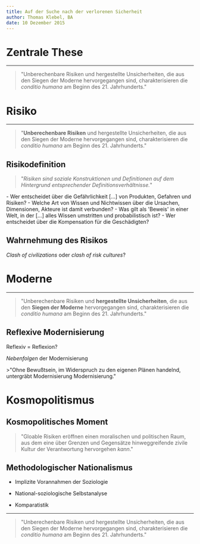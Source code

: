 ```yaml
---
title: Auf der Suche nach der verlorenen Sicherheit
author: Thomas Klebel, BA
date: 10 Dezember 2015
---
```


# Zentrale These

--- 


> "Unberechenbare Risiken und hergestellte Unsicherheiten, die aus den Siegen der Moderne hervorgegangen sind, charakterisieren die *conditio humana* am Beginn des 21. Jahrhunderts."


# Risiko

---


> "**Unberechenbare Risiken** und hergestellte Unsicherheiten, die aus den Siegen der Moderne hervorgegangen sind, charakterisieren die *conditio humana* am Beginn des 21. Jahrhunderts."

## Risikodefinition

> "*Risiken sind soziale Konstruktionen und Definitionen auf dem Hintergrund entsprechender Definitionsverhältnisse.*"

<div class="fragment current-visible">
- Wer entscheidet über die Gefährlichkeit [...] von Produkten, Gefahren und Risiken?
- Welche Art von Wissen und Nichtwissen über die Ursachen, Dimensionen, Akteure ist damit verbunden?
- Was gilt als 'Beweis' in einer Welt, in der [...] alles Wissen umstritten und probabilistisch ist?
- Wer entscheidet über die Kompensation für die Geschädigten?
</div>

## Wahrnehmung des Risikos

*Clash of civilizations* oder *clash of risk cultures*?

# Moderne

---


> "Unberechenbare Risiken und **hergestellte Unsicherheiten**, die aus den **Siegen der Moderne** hervorgegangen sind, charakterisieren die *conditio humana* am Beginn des 21. Jahrhunderts."


## Reflexive Modernisierung

Reflexiv = Reflexion?

*Nebenfolgen* der Modernisierung

<div class="fragment current-visible">
>"Ohne Bewußtsein, im Widerspruch zu den eigenen Plänen handelnd, untergräbt Modernisierung Modernisierung."
</div>


# Kosmopolitismus

## Kosmopolitisches Moment

> "Gloable Risiken eröffnen einen moralischen und politischen Raum, aus dem eine über Grenzen und Gegensätze hinweggreifende zivile Kultur der Verantwortung hervorgehen *kann*."

## Methodologischer Nationalismus

- Implizite Vorannahmen der Soziologie

- National-soziologische Selbstanalyse
- Komparatistik

--- 


> "Unberechenbare Risiken und hergestellte Unsicherheiten, die aus den Siegen der Moderne hervorgegangen sind, charakterisieren die *conditio humana* am Beginn des 21. Jahrhunderts."




<!-- To change keyboard bindings for remote presentation tool:
keyboard: {
    39: 'next',
    37: 'prev'
}
 -->
